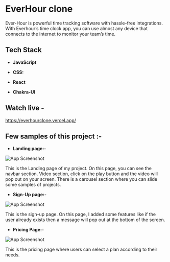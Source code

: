 
# EverHour clone

 Ever-Hour is powerful time tracking software with hassle-free integrations. With Everhour’s time clock app, you can use almost any device that connects to the internet to monitor your team’s time. 


## Tech Stack

- **JavaScript**

- **CSS:** 

- **React** 

- **Chakra-UI**





## Watch live - 
https://everhourclone.vercel.app/



## Few samples of this project :-







- **Landing page:-**

![App Screenshot](https://media.giphy.com/media/VOtZpBEImcbjXa6zhI/giphy.gif)

This is the Landing page of my project. On this page, you can see the navbar section. Video section, click on the play button and the video will pop out on your screen. There is a carousel section where you can slide some samples of projects.


- **Sign-Up page:-**

![App Screenshot](https://media.giphy.com/media/bso8NeE9FnbJJtf4vh/giphy.gif)

This is the sign-up page. On this page, I added some features like if the user already exists then a message will pop out at the bottom of the screen.

- **Pricing Page:-**

![App Screenshot](https://miro.medium.com/max/1400/1*avu0kIYxhT05xT7pxW4DMQ.gif)

This is the pricing page where users can select a plan according to their needs.

